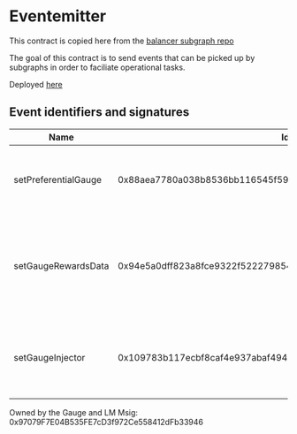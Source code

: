 # Eventemitter

This contract is copied here from the [balancer subgraph repo](https://github.com/balancer/balancer-subgraph-v2/blob/master/curation-contracts/EventEmitter.sol)

The goal of this contract is to send events that can be picked up by subgraphs in order to faciliate operational tasks.

Deployed [here](https://sonicscan.org/address/0xe0F1dfAe777bB7D44d3cb7D8FCDce6731165211E#writeContract)

## Event identifiers and signatures

| Name                 | Identifier                                                         | Message                                                           | Value                                                                    | Description                                                                                  |
| -------------------- | ------------------------------------------------------------------ | ----------------------------------------------------------------- | ------------------------------------------------------------------------ | -------------------------------------------------------------------------------------------- |
| setPreferentialGauge | 0x88aea7780a038b8536bb116545f59b8a089101d5e526639d3c54885508ce50e2 | The gauge address (eg. 0x12345abce... - all lowercase)            | 0 if prefentialGauge is to be set false; any other value sets it to true | Will set or unset preferential gauges                                                        |
| setGaugeRewardsData  | 0x94e5a0dff823a8fce9322f522279854e2370a9ef309a74a7a86367e2a2872b2d | The gauge address (eg. 0x12345abce... - all lowercase)            | 0x0                                                                      | Will reload the rewards data for a gauge as the gauge doesnt emit events on reward token add |
| setGaugeInjector     | 0x109783b117ecbf8caf4e937abaf494b965e5d90c4d1b010b27eb2a3be80eaf21 | The GaugeInjector address (eg. 0x12345abce... - all lowercase)the | 0x0                                                                      | Need to add injectors so new injections are picked up properly                               |

Owned by the Gauge and LM Msig: 0x97079F7E04B535FE7cD3f972Ce558412dFb33946
